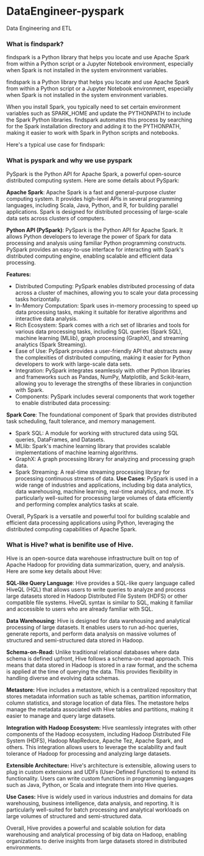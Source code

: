 # DataEngineer-pyspark
Data Engineering and ETL 


### What is findspark?

findspark is a Python library that helps you locate and use Apache Spark from within a Python script or a Jupyter Notebook environment, especially when Spark is not installed in the system environment variables.


findspark is a Python library that helps you locate and use Apache Spark from within a Python script or a Jupyter Notebook environment, especially when Spark is not installed in the system environment variables.

When you install Spark, you typically need to set certain environment variables such as SPARK_HOME and update the PYTHONPATH to include the Spark Python libraries. findspark automates this process by searching for the Spark installation directory and adding it to the PYTHONPATH, making it easier to work with Spark in Python scripts and notebooks.

Here's a typical use case for findspark:


### What is pyspark and why we use pyspark

PySpark is the Python API for Apache Spark, a powerful open-source distributed computing system. Here are some details about PySpark:

**Apache Spark**: Apache Spark is a fast and general-purpose cluster computing system. It provides high-level APIs in several programming languages, including Scala, Java, Python, and R, for building parallel applications. Spark is designed for distributed processing of large-scale data sets across clusters of computers.

**Python API (PySpark)**: PySpark is the Python API for Apache Spark. It allows Python developers to leverage the power of Spark for data processing and analysis using familiar Python programming constructs. PySpark provides an easy-to-use interface for interacting with Spark's distributed computing engine, enabling scalable and efficient data processing.

**Features:**

* Distributed Computing: PySpark enables distributed processing of data across a cluster of machines, allowing you to scale your data processing tasks horizontally.
* In-Memory Computation: Spark uses in-memory processing to speed up data processing tasks, making it suitable for iterative algorithms and interactive data analysis.
* Rich Ecosystem: Spark comes with a rich set of libraries and tools for various data processing tasks, including SQL queries (Spark SQL), machine learning (MLlib), graph processing (GraphX), and streaming analytics (Spark Streaming).
* Ease of Use: PySpark provides a user-friendly API that abstracts away the complexities of distributed computing, making it easier for Python developers to work with large-scale data sets.
* Integration: PySpark integrates seamlessly with other Python libraries and frameworks such as Pandas, NumPy, Matplotlib, and Scikit-learn, allowing you to leverage the strengths of these libraries in conjunction with Spark.
* Components: PySpark includes several components that work together to enable distributed data processing:

**Spark Core**: The foundational component of Spark that provides distributed task scheduling, fault tolerance, and memory management.
* Spark SQL: A module for working with structured data using SQL queries, DataFrames, and Datasets.
* MLlib: Spark's machine learning library that provides scalable implementations of machine learning algorithms.
* GraphX: A graph processing library for analyzing and processing graph data.
* Spark Streaming: A real-time streaming processing library for processing continuous streams of data.
**Use Cases**: PySpark is used in a wide range of industries and applications, including big data analytics, data warehousing, machine learning, real-time analytics, and more. It's particularly well-suited for processing large volumes of data efficiently and performing complex analytics tasks at scale.

Overall, PySpark is a versatile and powerful tool for building scalable and efficient data processing applications using Python, leveraging the distributed computing capabilities of Apache Spark.

### What is Hive? what is benifite use of Hive.

Hive is an open-source data warehouse infrastructure built on top of Apache Hadoop for providing data summarization, query, and analysis. Here are some key details about Hive:

**SQL-like Query Language**: Hive provides a SQL-like query language called HiveQL (HQL) that allows users to write queries to analyze and process large datasets stored in Hadoop Distributed File System (HDFS) or other compatible file systems. HiveQL syntax is similar to SQL, making it familiar and accessible to users who are already familiar with SQL.

**Data Warehousing**: Hive is designed for data warehousing and analytical processing of large datasets. It enables users to run ad-hoc queries, generate reports, and perform data analysis on massive volumes of structured and semi-structured data stored in Hadoop.

**Schema-on-Read:** Unlike traditional relational databases where data schema is defined upfront, Hive follows a schema-on-read approach. This means that data stored in Hadoop is stored in a raw format, and the schema is applied at the time of querying the data. This provides flexibility in handling diverse and evolving data schemas.

**Metastore:** Hive includes a metastore, which is a centralized repository that stores metadata information such as table schemas, partition information, column statistics, and storage location of data files. The metastore helps manage the metadata associated with Hive tables and partitions, making it easier to manage and query large datasets.

**Integration with Hadoop Ecosystem:** Hive seamlessly integrates with other components of the Hadoop ecosystem, including Hadoop Distributed File System (HDFS), Hadoop MapReduce, Apache Tez, Apache Spark, and others. This integration allows users to leverage the scalability and fault tolerance of Hadoop for processing and analyzing large datasets.

**Extensible Architecture:** Hive's architecture is extensible, allowing users to plug in custom extensions and UDFs (User-Defined Functions) to extend its functionality. Users can write custom functions in programming languages such as Java, Python, or Scala and integrate them into Hive queries.

**Use Cases:** Hive is widely used in various industries and domains for data warehousing, business intelligence, data analysis, and reporting. It is particularly well-suited for batch processing and analytical workloads on large volumes of structured and semi-structured data.

Overall, Hive provides a powerful and scalable solution for data warehousing and analytical processing of big data on Hadoop, enabling organizations to derive insights from large datasets stored in distributed environments.



